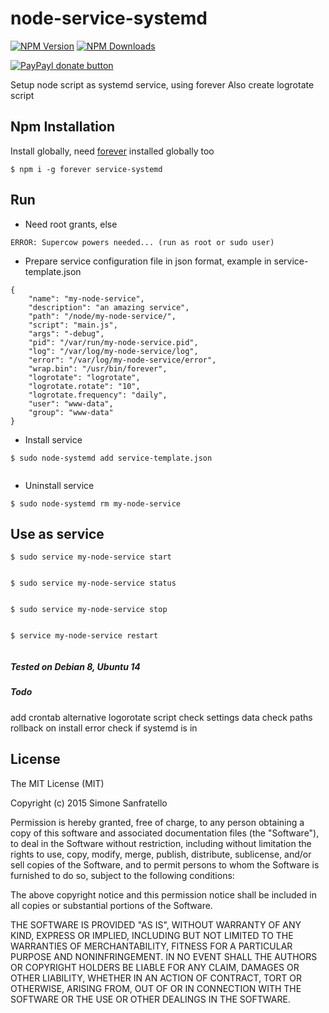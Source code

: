 # node-service-systemd

[![NPM Version](http://img.shields.io/npm/v/service-systemd.svg?style=flat)](https://www.npmjs.org/package/service-systemd)
[![NPM Downloads](https://img.shields.io/npm/dm/service-systemd.svg?style=flat)](https://www.npmjs.org/package/service-systemd)

[![PayPayl donate button](https://img.shields.io/badge/paypal-donate-yellow.svg)](https://www.paypal.com/cgi-bin/webscr?cmd=_s-xclick&hosted_button_id=MRV4AM2CA9F78 "Donate using Paypal")

Setup node script as systemd service, using forever
Also create logrotate script

## Npm Installation

Install globally, need [forever](http://github.com/foreverjs/forever) installed globally too
    
```
$ npm i -g forever service-systemd
```

## Run

- Need root grants, else

```
ERROR: Supercow powers needed... (run as root or sudo user)
```

- Prepare service configuration file in json format, example in service-template.json

```
{
    "name": "my-node-service",
    "description": "an amazing service",
    "path": "/node/my-node-service/",
    "script": "main.js",
    "args": "-debug",
    "pid": "/var/run/my-node-service.pid",
    "log": "/var/log/my-node-service/log",
    "error": "/var/log/my-node-service/error",
    "wrap.bin": "/usr/bin/forever",
    "logrotate": "logrotate",
    "logrotate.rotate": "10",
    "logrotate.frequency": "daily",
    "user": "www-data",
    "group": "www-data"
}

```

- Install service

```
$ sudo node-systemd add service-template.json
    
```

- Uninstall service

```
$ sudo node-systemd rm my-node-service

```

## Use as service

```
$ sudo service my-node-service start
    

$ sudo service my-node-service status                                                                
    

$ sudo service my-node-service stop                                                                  
    

$ service my-node-service restart
   
```

##### Tested on Debian 8, Ubuntu 14

##### Todo
add crontab alternative logorotate script
check settings data
check paths
rollback on install error
check if systemd is in

## License

The MIT License (MIT)

Copyright (c) 2015 Simone Sanfratello

Permission is hereby granted, free of charge, to any person obtaining a copy
of this software and associated documentation files (the "Software"), to deal
in the Software without restriction, including without limitation the rights
to use, copy, modify, merge, publish, distribute, sublicense, and/or sell
copies of the Software, and to permit persons to whom the Software is
furnished to do so, subject to the following conditions:

The above copyright notice and this permission notice shall be included in all
copies or substantial portions of the Software.

THE SOFTWARE IS PROVIDED "AS IS", WITHOUT WARRANTY OF ANY KIND, EXPRESS OR
IMPLIED, INCLUDING BUT NOT LIMITED TO THE WARRANTIES OF MERCHANTABILITY,
FITNESS FOR A PARTICULAR PURPOSE AND NONINFRINGEMENT. IN NO EVENT SHALL THE
AUTHORS OR COPYRIGHT HOLDERS BE LIABLE FOR ANY CLAIM, DAMAGES OR OTHER
LIABILITY, WHETHER IN AN ACTION OF CONTRACT, TORT OR OTHERWISE, ARISING FROM,
OUT OF OR IN CONNECTION WITH THE SOFTWARE OR THE USE OR OTHER DEALINGS IN THE
SOFTWARE.
